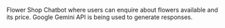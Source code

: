 Flower Shop Chatbot where users can enquire about flowers available and its price.
Google Gemini API is being used to generate responses.
